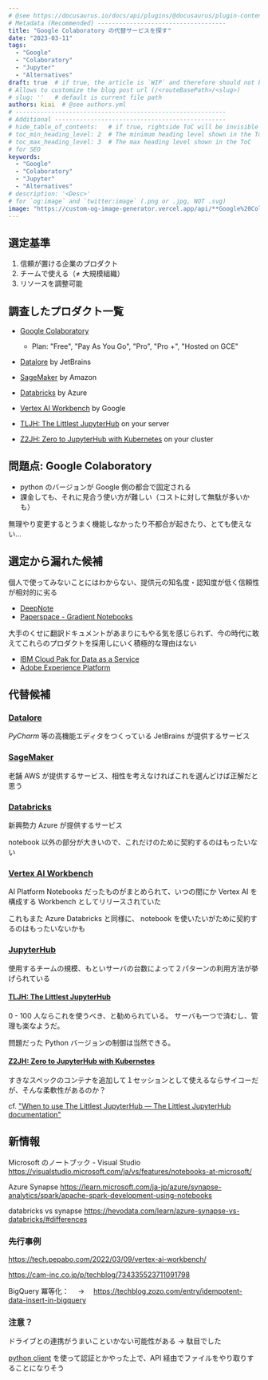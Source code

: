 ```yaml
---
# @see https://docusaurus.io/docs/api/plugins/@docusaurus/plugin-content-blog#markdown-front-matter
# Metadata (Recommended) ------------------------------------
title: "Google Colaboratory の代替サービスを探す"
date: "2023-03-11"
tags:
  - "Google"
  - "Colaboratory"
  - "Jupyter"
  - "Alternatives"
draft: true  # if true, the article is `WIP` and therefore should not be published yet
# Allows to customize the blog post url (/<routeBasePath>/<slug>)
# slug: ''   # default is current file path
authors: kiai  # @see authors.yml
# -----------------------------------------------------------
# Additional ------------------------------------------------
# hide_table_of_contents:   # if true, rightside ToC will be invisible
# toc_min_heading_level: 2  # The minimum heading level shown in the ToC
# toc_max_heading_level: 3  # The max heading level shown in the ToC
# for SEO
keywords:
  - "Google"
  - "Colaboratory"
  - "Jupyter"
  - "Alternatives"
# description: '<Desc>'
# for `og:image` and `twitter:image` (.png or .jpg, NOT .svg)
image: "https://custom-og-image-generator.vercel.app/api/**Google%20Colaboratory**%20%E3%81%AE%E4%BB%A3%E6%9B%BF%E3%82%B5%E3%83%BC%E3%83%93%E3%82%B9%E3%82%92%E6%8E%A2%E3%81%99%F0%9F%94%8E.png?theme=light&copyright=Kiai+de+Nantoka&logo=https%3A%2F%2Fupload.wikimedia.org%2Fwikipedia%2Fcommons%2Fd%2Fd0%2FGoogle_Colaboratory_SVG_Logo.svg&avater=https%3A%2F%2Favatars.githubusercontent.com%2Fu%2F20794309&author=Kiai&aka=%40Ningensei848&site=%E6%B0%97%E5%90%88%E3%81%A7%E3%81%AA%E3%82%93%E3%81%A8%E3%81%8B&tags=Google&tags=Colaboratory&tags=Jupyter&tags=Alternatives"
---
```


## 選定基準

1. 信頼が置ける企業のプロダクト
2. チームで使える（≠ 大規模組織）
3. リソースを調整可能

## 調査したプロダクト一覧

-   [Google Colaboratory](https://colab.research.google.com/signup/pricing)

    -   Plan: "Free", "Pay As You Go", "Pro", "Pro +", "Hosted on GCE"

-   [Datalore](https://datalore.jetbrains.com/) by JetBrains
-   [SageMaker](https://aws.amazon.com/jp/sagemaker/) by Amazon
-   [Databricks](https://learn.microsoft.com/ja-jp/azure/databricks/notebooks/) by Azure
-   [Vertex AI Workbench](https://cloud.google.com/vertex-ai/docs/workbench/user-managed/create-new) by Google
-   [TLJH: The Littlest JupyterHub](https://tljh.jupyter.org/en/latest/) on your server
-   [Z2JH: Zero to JupyterHub with Kubernetes](https://z2jh.jupyter.org/en/latest/) on your cluster

## 問題点: Google Colaboratory

-   python のバージョンが Google 側の都合で固定される
-   課金しても、それに見合う使い方が難しい（コストに対して無駄が多いかも）

無理やり変更するとうまく機能しなかったり不都合が起きたり、とても使えない…

## 選定から漏れた候補

個人で使ってみないことにはわからない、提供元の知名度・認知度が低く信頼性が相対的に劣る

-   [DeepNote](https://deepnote.com)
-   [Paperspace - Gradient Notebooks](https://www.paperspace.com/gradient/notebooks)

大手のくせに翻訳ドキュメントがあまりにもやる気を感じられず、今の時代に敢えてこれらのプロダクトを採用しにいく積極的な理由はない

-   [IBM Cloud Pak for Data as a Service](https://dataplatform.cloud.ibm.com/)
-   [Adobe Experience Platform](https://business.adobe.com/jp/products/experience-platform/adobe-experience-platform.html)

## 代替候補

### [Datalore](https://datalore.jetbrains.com/)

_PyCharm_ 等の高機能エディタをつくっている JetBrains が提供するサービス

### [SageMaker](https://aws.amazon.com/jp/sagemaker/)

老舗 AWS が提供するサービス、相性を考えなければこれを選んどけば正解だと思う

### [Databricks](https://azure.microsoft.com/ja-jp/products/databricks)

新興勢力 Azure が提供するサービス

notebook 以外の部分が大きいので、これだけのために契約するのはもったいない

### [Vertex AI Workbench](https://cloud.google.com/vertex-ai/docs/workbench/user-managed/create-new)

AI Platform Notebooks だったものがまとめられて、いつの間にか Vertex AI を構成する Workbench としてリリースされていた

これもまた Azure Databricks と同様に、 notebook を使いたいがために契約するのはもったいないかも

### [JupyterHub](https://jupyter.org/hub)

使用するチームの規模、もといサーバの台数によって２パターンの利用方法が挙げられている

#### [TLJH: The Littlest JupyterHub](https://tljh.jupyter.org/en/latest/)

0 - 100 人ならこれを使うべき、と勧められている。
サーバも一つで済むし、管理も楽なようだ。

問題だった Python バージョンの制御は当然できる。

#### [Z2JH: Zero to JupyterHub with Kubernetes](https://z2jh.jupyter.org/en/latest/)

すきなスペックのコンテナを追加して１セッションとして使えるならサイコーだが、そんな柔軟性があるのか？

cf. ["When to use The Littlest JupyterHub — The Littlest JupyterHub documentation"](https://tljh.jupyter.org/en/latest/topic/whentouse.html#topic-whentouse)

## 新情報

Microsoft のノートブック - Visual Studio
https://visualstudio.microsoft.com/ja/vs/features/notebooks-at-microsoft/

Azure Synapse
https://learn.microsoft.com/ja-jp/azure/synapse-analytics/spark/apache-spark-development-using-notebooks

databricks vs synapse
https://hevodata.com/learn/azure-synapse-vs-databricks/#differences

### 先行事例

https://tech.pepabo.com/2022/03/09/vertex-ai-workbench/

https://cam-inc.co.jp/p/techblog/734335523711091798

BigQuery 冪等化：　 → 　https://techblog.zozo.com/entry/idempotent-data-insert-in-bigquery

### 注意？

ドライブとの連携がうまいこといかない可能性がある → 駄目でした

[python client](https://github.com/googleapis/google-api-python-client) を使って認証とかやった上で、API 経由でファイルをやり取りすることになりそう
